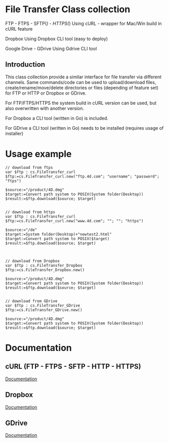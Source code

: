 # File Transfer Class collection

FTP - FTPS - SFTP(*) - HTTPS(*)
Using cURL - wrapper for Mac/Win build in cURL feature

Dropbox
Using Dropbox CLI tool (easy to deploy)

Google Drive - GDrive
Using Gdrive CLI tool

## Introduction

This class collection provide a similar interface for file transfer via different channels.
Same commands/code can be used to upload/download files, create/rename/move/delete directories or files (depending of feature set) for FTP or HTTP or Dropbox or GDrive.

For FTP/FTPS/HTTPS the system build in cURL version can be used, but also overwritten with another version.

For Dropbox a CLI tool (written in Go) is included.

For GDrive a CLI tool (written in Go) needs to be installed (requires usage of installer)

# Usage example

```4D
// download from ftps
var $ftp : cs.FileTransfer_curl
$ftp:=cs.FileTransfer_curl.new("ftp.4d.com"; "username"; "password"; "ftps")

$source:="/product/4D.dmg"
$target:=Convert path system to POSIX(System folder(Desktop))
$result:=$ftp.download($source; $target)


// download from https
var $ftp : cs.FileTransfer_curl
$ftp:=cs.FileTransfer_curl.new("www.4d.com"; ""; ""; "https")

$source:="/de"
$target:=System folder(Desktop)+"newtest2.html"
$target:=Convert path system to POSIX($target)
$result:=$ftp.download($source; $target)



// download from Dropbox
var $ftp : cs.FileTransfer_Dropbox
$ftp:=cs.FileTransfer_Dropbox.new()

$source:="/product/4D.dmg"
$target:=Convert path system to POSIX(System folder(Desktop))
$result:=$ftp.download($source; $target)


// download from GDrive
var $ftp : cs.FileTransfer_GDrive
$ftp:=cs.FileTransfer_GDrive.new()

$source:="/product/4D.dmg"
$target:=Convert path system to POSIX(System folder(Desktop))
$result:=$ftp.download($source; $target)

```
# Documentation

## cURL  (FTP - FTPS - SFTP - HTTP - HTTPS)
[Documentation](ReadMe_curl.md)

## Dropbox
[Documentation](ReadMe_dropbox.md)

## GDrive
[Documentation](ReadMe_GDrive.MD)

		
